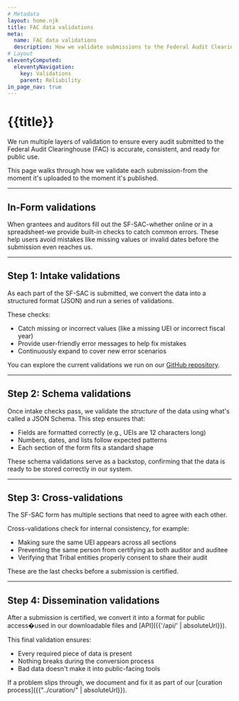```yaml
---
# Metadata
layout: home.njk
title: FAC data validations
meta:
  name: FAC data validations
  description: How we validate submissions to the Federal Audit Clearinghouse.
# Layout
eleventyComputed:
  eleventyNavigation:
    key: Validations
    parent: Reliability
in_page_nav: true
---
```


# {{title}}

We run multiple layers of validation to ensure every audit submitted to the Federal Audit Clearinghouse (FAC) is accurate, consistent, and ready for public use.

This page walks through how we validate each submission-from the moment it's uploaded to the moment it's published.

---

## In-Form validations

When grantees and auditors fill out the SF-SAC-whether online or in a spreadsheet-we provide built-in checks to catch common errors. These help users avoid mistakes like missing values or invalid dates before the submission even reaches us.

---

## Step 1: Intake validations

As each part of the SF-SAC is submitted, we convert the data into a structured format (JSON) and run a series of validations.

These checks:

- Catch missing or incorrect values (like a missing UEI or incorrect fiscal year)
- Provide user-friendly error messages to help fix mistakes
- Continuously expand to cover new error scenarios

You can explore the current validations we run on our [GitHub repository](https://github.com/GSA-TTS/FAC/tree/main/backend/audit/intakelib/checks).

---

## Step 2: Schema validations

Once intake checks pass, we validate the *structure* of the data using what's called a JSON Schema. This step ensures that:

- Fields are formatted correctly (e.g., UEIs are 12 characters long)
- Numbers, dates, and lists follow expected patterns
- Each section of the form fits a standard shape

These schema validations serve as a backstop, confirming that the data is ready to be stored correctly in our system.

---

## Step 3: Cross-validations

The SF-SAC form has multiple sections that need to agree with each other.

Cross-validations check for internal consistency, for example:

- Making sure the same UEI appears across all sections
- Preventing the same person from certifying as both auditor and auditee
- Verifying that Tribal entities properly consent to share their audit

These are the last checks before a submission is certified.

---

## Step 4: Dissemination validations

After a submission is certified, we convert it into a format for public access�used in our downloadable files and [API]({{'/api/' | absoluteUrl}}).

This final validation ensures:

- Every required piece of data is present
- Nothing breaks during the conversion process
- Bad data doesn't make it into public-facing tools

If a problem slips through, we document and fix it as part of our [curation process]({{"../curation/" | absoluteUrl}}).



